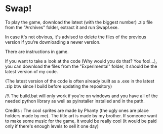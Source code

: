 # Swap!

To play the game, download the latest (with the biggest number) .zip file from the "Archives" folder, extract it and run Swap!.exe.

In case it's not obvious, it's advised to delete the files of the previous version if you're downloading a newer version.

There are instructions in game.


If you want to take a look at the code (Why would you do that? You fool...), you can download the files from the "Experimental" folder,
it should be the latest version of my code.

(The latest version of the code is often already built as a .exe in the latest .zip btw since I build before updating the repository)

/!\ The build.bat will only work if you're on windows and you have all of the needed python library
as well as pyinstaller installed and in the path.

Credits :
The cool sprites are made by Phanty (the ugly ones are place holders made by me).
The title art is made by my brother.
If someone want to make some music for the game, it would be really cool
(it would be paid only if there's enough levels to sell it one day)
